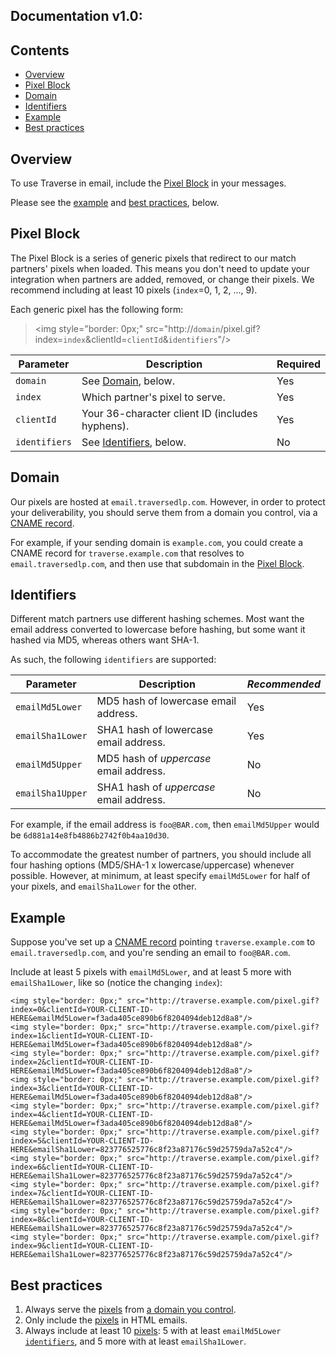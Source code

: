 Documentation v1.0:
-------------------

Contents
--------

  * [Overview](#overview)
  * [Pixel Block](#pixel-block)
  * [Domain](#domain)
  * [Identifiers](#identifiers)
  * [Example](#example)
  * [Best practices](#best-practices)

Overview
--------

To use Traverse in email, include the [Pixel Block](pixel-block) in your messages.

Please see the [example](#example) and [best practices](#best-practices), below.

Pixel Block
-----------

The Pixel Block is a series of generic pixels that redirect to our match partners' pixels when loaded. This means you don't need to update your integration when partners are added, removed, or change their pixels. We recommend including at least 10 pixels (`index`=0, 1, 2, ..., 9).

Each generic pixel has the following form:
 
> \<img style="border: 0px;" src="http://`domain`/pixel.gif?index=`index`&clientId=`clientId`&`identifiers`"/\>

| Parameter    | Description | Required |
| ------------ |------------ | -------- |
| `domain` | See [Domain](#domain), below. | Yes |
| `index` | Which partner's pixel to serve. | Yes |
| `clientId` | Your 36-character client ID (includes hyphens). | Yes |
| `identifiers` | See [Identifiers](#identifiers), below. | No |

Domain
------

Our pixels are hosted at `email.traversedlp.com`. However, in order to protect your deliverability, you should serve them from a domain you control, via a [CNAME record](https://en.wikipedia.org/wiki/CNAME_record).

For example, if your sending domain is `example.com`, you could create a CNAME record for `traverse.example.com` that resolves to `email.traversedlp.com`, and then use that subdomain in the [Pixel Block](#pixel-block).

Identifiers
-----------

Different match partners use different hashing schemes. Most want the email address converted to lowercase before hashing, but some want it hashed via MD5, whereas others want SHA-1.

As such, the following `identifiers` are supported:

| Parameter    | Description | *Recommended* |
| ------------ |------------ | ------------- |
| `emailMd5Lower` | MD5 hash of lowercase email address. | Yes |
| `emailSha1Lower` | SHA1 hash of lowercase email address. | Yes |
| `emailMd5Upper` | MD5 hash of *uppercase* email address. | No |
| `emailSha1Upper` | SHA1 hash of *uppercase* email address. | No |

For example, if the email address is `foo@BAR.com`, then `emailMd5Upper` would be `6d881a14e8fb4886b2742f0b4aa10d30`.

To accommodate the greatest number of partners, you should include all four hashing options (MD5/SHA-1 x lowercase/uppercase) whenever possible. However, at minimum, at least specify `emailMd5Lower` for half of your pixels, and `emailSha1Lower` for the other.

Example
-------

Suppose you've set up a [CNAME record](#domain) pointing `traverse.example.com` to `email.traversedlp.com`, and you're sending an email to `foo@BAR.com`.

Include at least 5 pixels with `emailMd5Lower`, and at least 5 more with `emailSha1Lower`, like so (notice the changing `index`):

```
<img style="border: 0px;" src="http://traverse.example.com/pixel.gif?index=0&clientId=YOUR-CLIENT-ID-HERE&emailMd5Lower=f3ada405ce890b6f8204094deb12d8a8"/>
<img style="border: 0px;" src="http://traverse.example.com/pixel.gif?index=1&clientId=YOUR-CLIENT-ID-HERE&emailMd5Lower=f3ada405ce890b6f8204094deb12d8a8"/>
<img style="border: 0px;" src="http://traverse.example.com/pixel.gif?index=2&clientId=YOUR-CLIENT-ID-HERE&emailMd5Lower=f3ada405ce890b6f8204094deb12d8a8"/>
<img style="border: 0px;" src="http://traverse.example.com/pixel.gif?index=3&clientId=YOUR-CLIENT-ID-HERE&emailMd5Lower=f3ada405ce890b6f8204094deb12d8a8"/>
<img style="border: 0px;" src="http://traverse.example.com/pixel.gif?index=4&clientId=YOUR-CLIENT-ID-HERE&emailMd5Lower=f3ada405ce890b6f8204094deb12d8a8"/>
<img style="border: 0px;" src="http://traverse.example.com/pixel.gif?index=5&clientId=YOUR-CLIENT-ID-HERE&emailSha1Lower=823776525776c8f23a87176c59d25759da7a52c4"/>
<img style="border: 0px;" src="http://traverse.example.com/pixel.gif?index=6&clientId=YOUR-CLIENT-ID-HERE&emailSha1Lower=823776525776c8f23a87176c59d25759da7a52c4"/>
<img style="border: 0px;" src="http://traverse.example.com/pixel.gif?index=7&clientId=YOUR-CLIENT-ID-HERE&emailSha1Lower=823776525776c8f23a87176c59d25759da7a52c4"/>
<img style="border: 0px;" src="http://traverse.example.com/pixel.gif?index=8&clientId=YOUR-CLIENT-ID-HERE&emailSha1Lower=823776525776c8f23a87176c59d25759da7a52c4"/>
<img style="border: 0px;" src="http://traverse.example.com/pixel.gif?index=9&clientId=YOUR-CLIENT-ID-HERE&emailSha1Lower=823776525776c8f23a87176c59d25759da7a52c4"/>
```

Best practices
--------------

1. Always serve the [pixels](#pixel-block) from [a domain you control](#domain).
2. Only include the [pixels](#pixel-block) in HTML emails.
3. Always include at least 10 [pixels](#pixel-block): 5 with at least `emailMd5Lower` [`identifiers`](#identifiers), and 5 more with at least `emailSha1Lower`.
